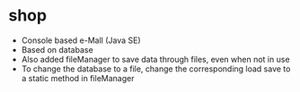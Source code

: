 # shop
- Console based e-Mall (Java SE)
- Based on database 
- Also added fileManager to save data through files, even when not in use
- To change the database to a file, change the corresponding load save to a static method in fileManager

